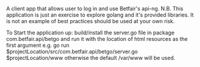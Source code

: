 A client app that allows user to log in and use Betfair's api-ng. 
N.B. This application is just an exercise to explore golang and it's provided libraries. 
It is not an example of best practices should be used at your own risk.

    
To Start the application up:
    build/install the server.go file in package com.betfair.api/betgo
    and run it with the location of html resources as the first argument e.g.
        go run $projectLocation/src/com.betfair.api/betgo/server.go $projectLocation/www
    otherwise the default /var/www will be used.
    
